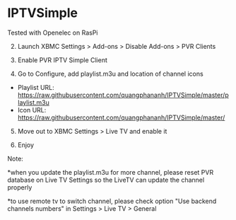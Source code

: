 IPTVSimple
==========
Tested with Openelec on RasPi

2. Launch XBMC Settings > Add-ons > Disable Add-ons > PVR Clients

3. Enable PVR IPTV Simple Client

4. Go to Configure, add playlist.m3u and location of channel icons
  - Playlist URL: https://raw.githubusercontent.com/quangphananh/IPTVSimple/master/playlist.m3u
  - Icon URL: https://raw.githubusercontent.com/quangphananh/IPTVSimple/master/

5. Move out to XBMC Settings > Live TV and enable it

6. Enjoy

Note: 

*when you update the playlist.m3u for more channel, please reset PVR database on Live TV Settings so the LiveTV can update the channel properly

*to use remote tv to switch channel, please check option "Use backend channels numbers" in Settings > Live TV > General
